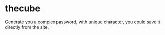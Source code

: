 # thecube
Generate you a complex password, with unique character, you could save it directly from the site.
